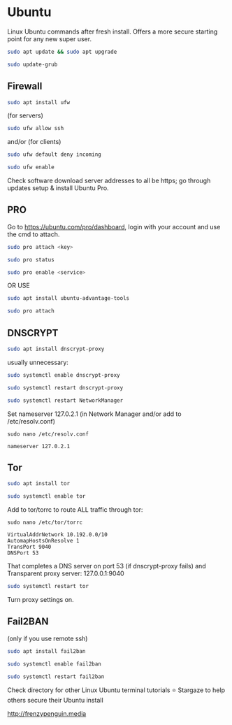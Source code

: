 # Ubuntu

Linux Ubuntu commands after fresh install. Offers a more secure starting point for any new super user.

```bash
sudo apt update && sudo apt upgrade
```
```bash
sudo update-grub
```

## Firewall

```bash
sudo apt install ufw
```
(for servers)
```bash
sudo ufw allow ssh
```
and/or (for clients)
```bash
sudo ufw default deny incoming
```
```bash
sudo ufw enable
```
Check software download server addresses to all be https;
go through updates setup & install Ubuntu Pro.

## PRO

Go to https://ubuntu.com/pro/dashboard, login with your account and use the cmd to attach.
```bash
sudo pro attach <key>
```
```bash
sudo pro status
```
```bash
sudo pro enable <service>
```
OR USE
```bash
sudo apt install ubuntu-advantage-tools
```
```bash
sudo pro attach
```

## DNSCRYPT

```bash
sudo apt install dnscrypt-proxy
```
usually unnecessary:
```bash
sudo systemctl enable dnscrypt-proxy
```
```bash
sudo systemctl restart dnscrypt-proxy
```
```bash
sudo systemctl restart NetworkManager
```


Set nameserver 127.0.2.1 (in Network Manager and/or add to /etc/resolv.conf)
```
sudo nano /etc/resolv.conf
```
```
nameserver 127.0.2.1
```

## Tor

```bash
sudo apt install tor
```
```bash
sudo systemctl enable tor
```

Add to tor/torrc to route ALL traffic through tor:
```
sudo nano /etc/tor/torrc
```
```
VirtualAddrNetwork 10.192.0.0/10
AutomapHostsOnResolve 1
TransPort 9040
DNSPort 53
```
That completes a DNS server on port 53 (if dnscrypt-proxy fails) and Transparent proxy server: 127.0.0.1:9040

```bash
sudo systemctl restart tor
```
Turn proxy settings on.

## Fail2BAN

(only if you use remote ssh)
```bash
sudo apt install fail2ban
```
```bash
sudo systemctl enable fail2ban
```
```bash
sudo systemctl restart fail2ban
```

Check directory for other Linux Ubuntu terminal tutorials
⭐ Stargaze to help others secure their Ubuntu install
 
  
http://frenzypenguin.media
